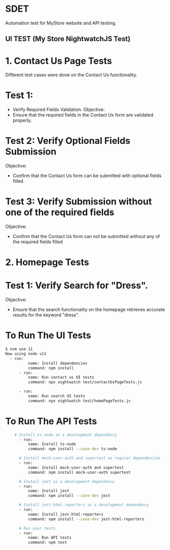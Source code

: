 # SDET
Automation test for MyStore website and API testing.
## UI TEST (My Store NightwatchJS Test)
# 1. Contact Us Page Tests
Different test cases were done on the Contact Us functionality.
 # Test 1:
 - Verify Required Fields Validation.
  Objective:
 - Ensure that the required fields in the Contact Us form are validated properly.
 # Test 2: Verify Optional Fields Submission
  Objective:
 - Confirm that the Contact Us form can be submitted with optional fields filled.
# Test 3: Verify Submission without one of the required fields 
  Objective:
 - Confirm that the Contact Us form can not be submitted without any of the required fields filled
# 2. Homepage Tests
 # Test 1: Verify Search for "Dress".
  Objective:
 - Ensure that the search functionality on the homepage retrieves accurate results for the keyword "dress".

# To Run The UI Tests

```sh
$ nvm use 11
Now using node v11 
  - run:
          name: Install dependencies
          command: npm install
      - run:
          name: Run contact us UI tests
          command: npx nightwatch test/contactUsPageTests.js

      - run:
          name: Run search UI tests
          command: npx nightwatch test/homePageTests.js
```



# To Run The API Tests

```sh
    # Install ts-node as a development dependency
      - run:
          name: Install ts-node
          command: npm install --save-dev ts-node

      # Install mock-user-auth and supertest as regular dependencies
      - run:
          name: Install mock-user-auth and supertest
          command: npm install mock-user-auth supertest

      # Install jest as a development dependency
      - run:
          name: Install jest
          command: npm install --save-dev jest

      # Install jest-html-reporters as a development dependency
      - run:
          name: Install jest-html-reporters
          command: npm install --save-dev jest-html-reporters

      # Run your tests
      - run:
          name: Run API tests
          command: npm test
```
